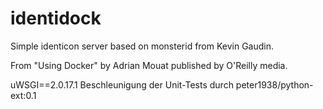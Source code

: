 identidock
==========

Simple identicon server based on monsterid from Kevin Gaudin.

From "Using Docker" by Adrian Mouat published by O'Reilly media.

uWSGI==2.0.17.1
Beschleunigung der Unit-Tests durch 
peter1938/python-ext:0.1
